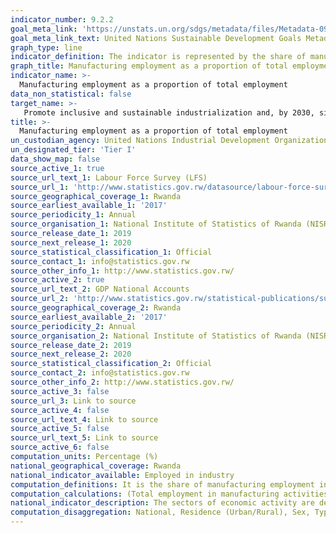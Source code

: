 ```yaml
---
indicator_number: 9.2.2
goal_meta_link: 'https://unstats.un.org/sdgs/metadata/files/Metadata-09-02-02.pdf'
goal_meta_link_text: United Nations Sustainable Development Goals Metadata (pdf 894kB)
graph_type: line
indicator_definition: The indicator is represented by the share of manufacturing employment in total employment. This indicator conveys the contribution of manufacturing in total employment. It measures the ability of the manufacturing sector to absorb surplus labour forces from agricultural and other traditional sectors towards production labour with higher wages, when monitored over time. However, in developed countries an opposite trend is expected where emphasis has shifted to reduction in labor in manufacturing as part of cost-cutting measures, to promote more capital-intensive industries.   
graph_title: Manufacturing employment as a proportion of total employment
indicator_name: >-
  Manufacturing employment as a proportion of total employment 
data_non_statistical: false
target_name: >-
   Promote inclusive and sustainable industrialization and, by 2030, significantly raise industry's share of employment and gross domestic product, in line with national circumstances, and double its share in least developed countries 
title: >-
  Manufacturing employment as a proportion of total employment
un_custodian_agency: United Nations Industrial Development Organization (UNIDO) 
un_designated_tier: 'Tier I'
data_show_map: false
source_active_1: true
source_url_text_1: Labour Force Survey (LFS)
source_url_1: 'http://www.statistics.gov.rw/datasource/labour-force-survey-0'
source_geographical_coverage_1: Rwanda
source_earliest_available_1: '2017'
source_periodicity_1: Annual
source_organisation_1: National Institute of Statistics of Rwanda (NISR)
source_release_date_1: 2019 
source_next_release_1: 2020
source_statistical_classification_1: Official
source_contact_1: info@statistics.gov.rw
source_other_info_1: http://www.statistics.gov.rw/ 
source_active_2: true
source_url_text_2: GDP National Accounts
source_url_2: 'http://www.statistics.gov.rw/statistical-publications/subject/gdp-calendar-year-publications'
source_geographical_coverage_2: Rwanda
source_earliest_available_2: '2017'
source_periodicity_2: Annual
source_organisation_2: National Institute of Statistics of Rwanda (NISR)
source_release_date_2: 2019 
source_next_release_2: 2020
source_statistical_classification_2: Official
source_contact_2: info@statistics.gov.rw
source_other_info_2: http://www.statistics.gov.rw/ 
source_active_3: false
source_url_3: Link to source
source_active_4: false
source_url_text_4: Link to source
source_active_5: false
source_url_text_5: Link to source
source_active_6: false
computation_units: Percentage (%)
national_geographical_coverage: Rwanda
national_indicator_available: Employed in industry
computation_definitions: It is the share of manufacturing employment in total employment
computation_calculations: (Total employment in manufacturing activities / Total employment in all economic activities) * 100
national_indicator_description: The sectors of economic activity are defined according to the International Standard Industrial Classification of All Economic Activities (ISIC), Revision 3 (1990) and Revision 4 (2008). Manufacturing refers to industries belonging to the sector D defined by ISIC Revision 3, or C defined by ISIC Revision 4.
computation_disaggregation: National, Residence (Urban/Rural), Sex, Type of Industry
---
```

